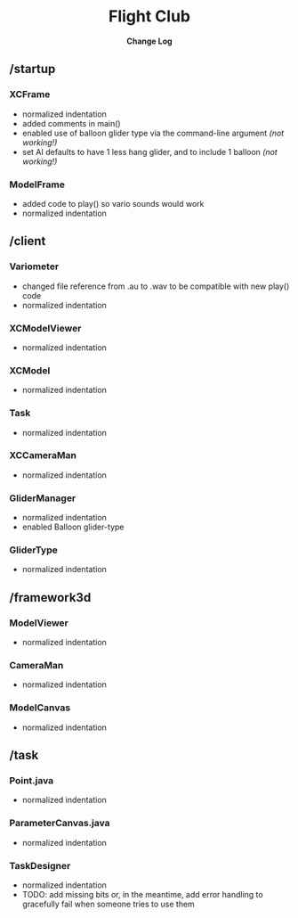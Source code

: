  <h1 align="center">Flight Club</h1>
 
<p align="center"><b>Change Log</b></p>
 
## /startup ##
 
### XCFrame ###
  
 - normalized indentation
 - added comments in main()
 - enabled use of balloon glider type via the command-line argument *(not working!)*
 - set AI defaults to have 1 less hang glider, and to include 1 balloon *(not working!)*
  
### ModelFrame ###
  
 - added code to play() so vario sounds would work
 - normalized indentation 
  
  
## /client ##
 
### Variometer ###
 - changed file reference from .au to .wav to be compatible with new  play() code
 - normalized indentation
 
### XCModelViewer ###
 
 - normalized indentation
 
### XCModel ###

 - normalized indentation 
  
### Task ###
 
 - normalized indentation

### XCCameraMan ###

 - normalized indentation
  
### GliderManager ###

 - normalized indentation
 - enabled Balloon glider-type 

### GliderType ###

 - normalized indentation 
 
  
## /framework3d ##

### ModelViewer ###

 - normalized indentation
  
### CameraMan ###

 - normalized indentation

### ModelCanvas ###

 - normalized indentation
 
 
## /task ##

### Point.java ###

 - normalized indentation
 
### ParameterCanvas.java ###

 - normalized indentation

### TaskDesigner ###

 - normalized indentation
 - TODO: add missing bits or, in the meantime, add error handling to gracefully fail when someone tries to use them